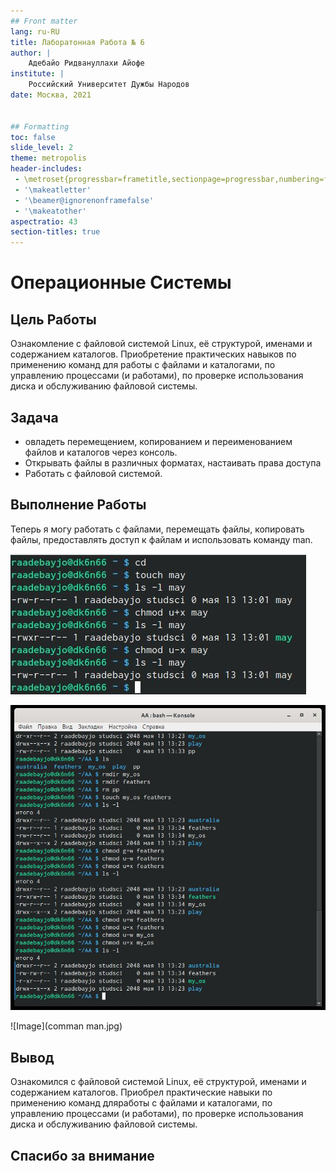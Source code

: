 ```yaml
---
## Front matter
lang: ru-RU
title: Лаборатонная Работа № 6 
author: |
	Адебайо Ридвануллахи Айофе
institute: |
	Российский Университет Дужбы Народов
date: Москва, 2021


## Formatting
toc: false
slide_level: 2
theme: metropolis
header-includes: 
 - \metroset{progressbar=frametitle,sectionpage=progressbar,numbering=fraction}
 - '\makeatletter'
 - '\beamer@ignorenonframefalse'
 - '\makeatother'
aspectratio: 43
section-titles: true
---
```


# Операционные Системы

## Цель Работы

Ознакомление с файловой системой Linux, её структурой, именами и содержанием каталогов. Приобретение практических навыков по применению команд для
работы с файлами и каталогами, по управлению процессами (и работами), по проверке использования диска и обслуживанию файловой системы.

## Задача

- овладеть перемещением, копированием и переименованием файлов и каталогов через консоль.
- Открывать файлы в различных форматах, настаивать права доступа
- Работать с файловой системой.

## Выполнение Работы

Теперь я могу работать с файлами, перемещать файлы, копировать файлы, предоставлять доступ к файлам и использовать команду man.

![Image](1.1.jpg)

![Image](3.jpg)

![Image](comman man.jpg)

## Вывод


Ознакомился с файловой системой Linux, её структурой, именами и содержанием каталогов. Приобрел практические навыки по применению команд дляработы с файлами и каталогами, по управлению процессами (и работами), по проверке использования диска и обслуживанию файловой системы.


## Спасибо за внимание

